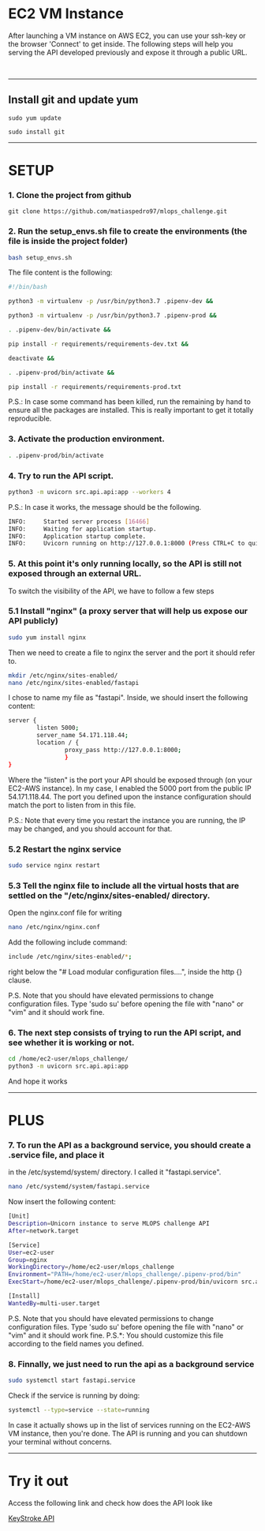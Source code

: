 # EC2 VM Instance
After launching a VM instance on AWS EC2, you can use your ssh-key or the browser 'Connect' to get inside. The following steps will help you serving the API developed previously and expose it through a public URL.

<br>

---
## Install git and update yum

```
sudo yum update

sudo install git
```
---------
# SETUP
### 1. Clone the project from github

```
git clone https://github.com/matiaspedro97/mlops_challenge.git
```

### 2. Run the setup_envs.sh file to create the environments (the file is inside the project folder)
```bash
bash setup_envs.sh
```

The file content is the following:
```bash
#!/bin/bash

python3 -m virtualenv -p /usr/bin/python3.7 .pipenv-dev &&

python3 -m virtualenv -p /usr/bin/python3.7 .pipenv-prod &&

. .pipenv-dev/bin/activate &&

pip install -r requirements/requirements-dev.txt &&

deactivate &&

. .pipenv-prod/bin/activate &&

pip install -r requirements/requirements-prod.txt

```

P.S.: In case some command has been killed, run the remaining by hand to 
ensure all the packages are installed. This is really important to get it totally reproducible.

### 3. Activate the production environment.

```bash
. .pipenv-prod/bin/activate

```

### 4. Try to run the API script.

```bash
python3 -m uvicorn src.api.api:app --workers 4
```
P.S.: In case it works, the message should be the following.

```bash
INFO:     Started server process [16466]
INFO:     Waiting for application startup.
INFO:     Application startup complete.
INFO:     Uvicorn running on http://127.0.0.1:8000 (Press CTRL+C to quit)

```


### 5. At this point it's only running locally, so the API is still not exposed through an external URL.
To switch the visibility of the API, we have to follow a few steps

### 5.1 Install "nginx" (a proxy server that will help us expose our API publicly)

```bash
sudo yum install nginx
```

Then we need to create a file to nginx the server and the port it should refer to.
```bash
mkdir /etc/nginx/sites-enabled/
nano /etc/nginx/sites-enabled/fastapi
```

I chose to name my file as "fastapi". Inside, we should insert the following content:
```bash
server {
        listen 5000;
        server_name 54.171.118.44;
        location / {
                proxy_pass http://127.0.0.1:8000;
                }
}
```

Where the "listen" is the port your API should be exposed through (on your EC2-AWS instance).
In my case, I enabled the 5000 port from the public IP 54.171.118.44. 
The port you defined upon the instance configuration should match the port to listen from in this file.

P.S.: Note that every time you restart the instance you are running, the IP may be changed, 
and you should account for that.

### 5.2 Restart the nginx service
```bash
sudo service nginx restart
```

### 5.3 Tell the nginx file to include all the virtual hosts that are settled on the "/etc/nginx/sites-enabled/ directory.
Open the nginx.conf file for writing
```bash
nano /etc/nginx/nginx.conf

```
Add the following include command:
```bash
include /etc/nginx/sites-enabled/*;
```
right below the "# Load modular configuration files....", inside the http {} clause.

P.S. Note that you should have elevated permissions to change configuration files.
Type 'sudo su' before opening the file with "nano" or "vim" and it should work fine.


### 6. The next step consists of trying to run the API script, and see whether it is working or not.
```bash
cd /home/ec2-user/mlops_challenge/
python3 -m uvicorn src.api.api:app
```
And hope it works

---------------------------------------
# PLUS

### 7. To run the API as a background service, you should create a .service file, and place it
in the /etc/systemd/system/ directory. I called it "fastapi.service".

```bash
nano /etc/systemd/system/fastapi.service
```

Now insert the following content:

```bash
[Unit]
Description=Unicorn instance to serve MLOPS challenge API
After=network.target

[Service]
User=ec2-user
Group=nginx
WorkingDirectory=/home/ec2-user/mlops_challenge
Environment="PATH=/home/ec2-user/mlops_challenge/.pipenv-prod/bin"
ExecStart=/home/ec2-user/mlops_challenge/.pipenv-prod/bin/uvicorn src.api.api:app --workers 4

[Install]
WantedBy=multi-user.target
```

P.S. Note that you should have elevated permissions to change configuration files.
Type 'sudo su' before opening the file with "nano" or "vim" and it should work fine.
P.S.*: You should customize this file according to the field names you defined.

### 8. Finnally, we just need to run the api as a background service

```bash
sudo systemctl start fastapi.service
```

Check if the service is running by doing:
```bash
systemctl --type=service --state=running
```

In case it actually shows up in the list of services running on the EC2-AWS VM instance, 
then you're done. The API is running and you can shutdown your terminal without concerns.

-------
# Try it out
Access the following link and check how does the API look like

[KeyStroke API](http://54.171.118.44:5000/docs)
